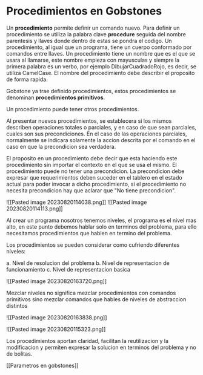 # Procedimientos en Gobstones

Un **procedimiento** permite definir un comando nuevo. Para definir un procedimiento se utiliza la palabra clave **procedure** seguida del nombre parentesis y llaves donde dentro de estas se pondra el codigo. Un procedimiento, al igual que un programa, tiene un cuerpo conformado por comandos entre llaves. Un procedimiento tiene un nombre que es el que se usara al llamarse, este nombre empieza con mayusculas y siempre la primera palabra es un verbo, por ejemplo DibujarCuadradoRojo, es decir, se utiliza CamelCase. El nombre del procedimiento debe describir el proposito de forma rapida.

Gobstone ya trae definido procedimientos, estos procedimientos se denominan **procedimientos primitivos**.

Un procedimiento puede tener otros procedimientos.

Al presentar nuevos procedimientos, se establecera si los mismos describen operaciones totales o parciales, y en caso de que sean parciales, cuales son sus precondiciones. En el caso de las operaciones parciales, normalmente se indicara solamente la accion descrita por el comando en el caso en que la precondicion sea verdadera.

El proposito en un procedimiento debe decir que esta haciendo este procedimiento sin importar el contexto en el que se usa el mismo. El procedimiento puede no tener una precondicion. La precondicion debe expresar que requerimientos deben suceder en el tablero en el estado actual para poder invocar a dicho procedimiento, si el procedimiento no necesita precondicion hay que aclarar que "No tiene precondicion".

![[Pasted image 20230820114038.png]]
![[Pasted image 20230820114113.png]]

Al crear un programa nosotros tenemos niveles, el programa es el nivel mas alto, en este punto debemos hablar solo en terminos del problema, para ello necesitamos procedimientos que hablen en termino del problema. 

Los procedimientos se pueden considerar como cufriendo diferentes niveles:

a. Nivel de resolucion del problema
b. Nivel de representacion de funcionamiento
c. Nivel de representacion basica

![[Pasted image 20230820163720.png]]

Mezclar niveles no significa mezclar procedimientos con comandos primitivos sino mezclar comandos que hables de niveles de abstraccion distintos

![[Pasted image 20230820163838.png]]


![[Pasted image 20230820115323.png]]

Los procedimientos aportan claridad, facilitan la reutilizacion y la modificacion y permiten expresar la solucion en terminos del problema y no de bolitas.

[[Parametros en gobstones]]